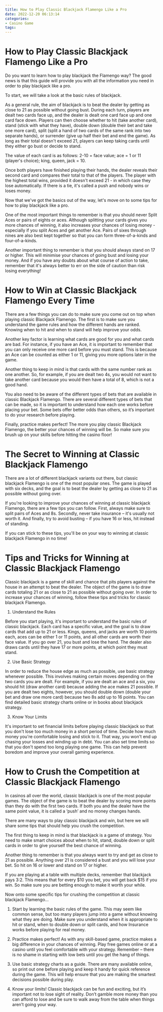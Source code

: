 ```yaml
---
title: How to Play Classic Blackjack Flamengo Like a Pro
date: 2022-12-20 06:13:14
categories:
- Casino Game
tags:
---
```



#  How to Play Classic Blackjack Flamengo Like a Pro

Do you want to learn how to play blackjack the Flamengo way? The good news is that this guide will provide you with all the information you need in order to play blackjack like a pro.

To start, we will take a look at the basic rules of blackjack.

As a general rule, the aim of blackjack is to beat the dealer by getting as close to 21 as possible without going bust. During each turn, players are dealt two cards face up, and the dealer is dealt one card face up and one card face down. Players can then choose whether to hit (take another card), stand (stick with what they have), double down (double their bet and take one more card), split (split a hand of two cards of the same rank into two separate hands), or surrender (give up half their bet and end the game). As long as their total doesn't exceed 21, players can keep taking cards until they either go bust or decide to stand.

The value of each card is as follows: 2-10 = face value; ace = 1 or 11 (player's choice); king, queen, jack = 10.

Once both players have finished playing their hands, the dealer reveals their second card and compares their total to that of the players. The player with the highest total wins, provided it doesn't exceed 21 - in which case they lose automatically. If there is a tie, it's called a push and nobody wins or loses money.

Now that we've got the basics out of the way, let's move on to some tips for how to play blackjack like a pro.

One of the most important things to remember is that you should never Split Aces or pairs of eights or aces. Although splitting your cards gives you more chances of winning, it also increases your chances of losing money - especially if you split Aces and get another Ace. Pairs of sixes through nines are also best kept together so that you can form three-of-a-kinds and four-of-a-kinds.

Another important thing to remember is that you should always stand on 17 or higher. This will minimise your chances of going bust and losing your money. And if you have any doubts about what course of action to take, remember that it's always better to err on the side of caution than risk losing everything!

#  How to Win at Classic Blackjack Flamengo Every Time

There are a few things you can do to make sure you come out on top when playing classic Blackjack Flamengo. The first is to make sure you understand the game rules and how the different hands are ranked. Knowing when to hit and when to stand will help improve your odds.

Another key factor is learning what cards are good for you and what cards are bad. For instance, if you have an Ace, it is important to remember that you can only receive one more card before you must stand. This is because an Ace can be counted as either 1 or 11, giving you more options later in the game.

Another thing to keep in mind is that cards with the same number rank as one another. So, for example, if you are dealt two 4s, you would not want to take another card because you would then have a total of 8, which is not a good hand.

You also need to be aware of the different types of bets that are available in classic Blackjack Flamengo. There are several different types of bets that can be made, so it is important to understand how each one works before placing your bet. Some bets offer better odds than others, so it’s important to do your research before playing.

Finally, practice makes perfect! The more you play classic Blackjack Flamengo, the better your chances of winning will be. So make sure you brush up on your skills before hitting the casino floor!

#  The Secret to Winning at Classic Blackjack Flamengo

There are a lot of different blackjack variants out there, but classic blackjack Flamengo is one of the most popular ones. The game is played with six decks, and the goal is to beat the dealer by getting as close to 21 as possible without going over.

If you're looking to improve your chances of winning at classic blackjack Flamengo, there are a few tips you can follow. First, always make sure to split pairs of Aces and 8s. Secondly, never take insurance – it's usually not worth it. And finally, try to avoid busting – if you have 16 or less, hit instead of standing.

If you can stick to these tips, you'll be on your way to winning at classic blackjack Flamengo in no time!

#  Tips and Tricks for Winning at Classic Blackjack Flamengo

Classic blackjack is a game of skill and chance that pits players against the house in an attempt to beat the dealer. The object of the game is to draw cards totaling 21 or as close to 21 as possible without going over. In order to increase your chances of winning, follow these tips and tricks for classic blackjack Flamengo.

1. Understand the Rules

Before you start playing, it's important to understand the basic rules of classic blackjack. Each card has a specific value, and the goal is to draw cards that add up to 21 or less. Kings, queens, and jacks are worth 10 points each, aces can be either 1 or 11 points, and all other cards are worth their face value. If you go over 21, you bust and lose the hand. The dealer also draws cards until they have 17 or more points, at which point they must stand.

2. Use Basic Strategy

In order to reduce the house edge as much as possible, use basic strategy whenever possible. This involves making certain moves depending on the two cards you are dealt. For example, if you are dealt an ace and a six, you should hit (draw another card) because adding the ace makes 21 possible. If you are dealt two eights, however, you should double down (double your bet and draw one more card) because two 8s add up to 16 points. You can find detailed basic strategy charts online or in books about blackjack strategy.

3. Know Your Limits

It's important to set financial limits before playing classic blackjack so that you don't lose too much money in a short period of time. Decide how much money you're comfortable losing and stick to it. That way, you won't end up chasing your losses and winding up in debt. You can also set time limits so that you don't spend too long playing one game. This can help prevent boredom and improve your overall gaming experience.

#  How to Crush the Competition at Classic Blackjack Flamengo

In casinos all over the world, classic blackjack is one of the most popular games. The object of the game is to beat the dealer by scoring more points than they do with the first two cards. If both you and the dealer have the same point value, it is called a ‘push’ and no money changes hands.

There are many ways to play classic blackjack and win, but here we will share some tips that should help you crush the competition.

The first thing to keep in mind is that blackjack is a game of strategy. You need to make smart choices about when to hit, stand, double down or split cards in order to give yourself the best chance of winning.

Another thing to remember is that you always want to try and get as close to 21 as possible. Anything over 21 is considered a bust and you will lose your bet. So hit on 16 or lower and stand on 17 or higher.

If you are playing at a table with multiple decks, remember that blackjack pays 3:2. This means that for every $10 you bet, you will get back $15 if you win. So make sure you are betting enough to make it worth your while.

Now onto some specific tips for crushing the competition at classic blackjack Flamengo…

1) Start by learning the basic rules of the game. This may seem like common sense, but too many players jump into a game without knowing what they are doing. Make sure you understand when it is appropriate to hit or stand, when to double down or split cards, and how Insurance works before playing for real money.

2) Practice makes perfect! As with any skill-based game, practice makes a big difference in your chances of winning. Play free games online or at a casino until you feel comfortable with your strategy. Remember – there is no shame in starting with low bets until you get the hang of things.

3) Use basic strategy charts as a guide. There are many available online, so print out one before playing and keep it handy for quick reference during the game. This will help ensure that you are making the smartest decisions possible during play.

 4) Know your limits! Classic blackjack can be fun and exciting, but it’s important not to lose sight of reality. Don’t gamble more money than you can afford to lose and be sure to walk away from the table when things aren’t going your way.